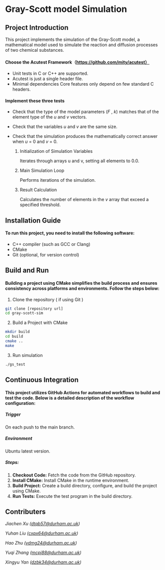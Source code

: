 # Gray-Scott model Simulation


## Project Introduction

This project implements the simulation of the Gray-Scott model, a mathematical model used to simulate the reaction and diffusion processes of two chemical substances.

#### Choose the Acutest Framework（https://github.com/mity/acutest）

- Unit tests in C or C++ are supported.
- Acutest is just a single header file.
- Minimal dependencies Core features only depend on few standard C headers.

#### Implement these three tests

- Check that the type of the model parameters (*F* , *k*) matches that of the element type of the *u* and *v* vectors.

- Check that the variables *u* and *v* are the same size.

- Check that the simulation produces the mathematically correct answer when *u* = 0 and *v* = 0.

  1. Initialization of Simulation Variables

     Iterates through arrays u and v, setting all elements to 0.0.

  2. Main Simulation Loop

     Performs iterations of the simulation.

  3. Result Calculation

     Calculates the number of elements in the *v* array that exceed a specified threshold.
  

## Installation Guide

#### To run this project, you need to install the following software:

- C++ compiler (such as GCC or Clang)
- CMake
- Git (optional, for version control)


## Build and Run

#### Building a project using CMake simplifies the build process and ensures consistency across platforms and environments. Follow the steps below:

1. Clone the repository ( if using Git )

```bash
git clone [repository url]
cd gray-scott-sim
```

2. Build a Project with CMake 

```bash
mkdir build
cd build
cmake .. 
make 
```

3. Run simulation

```bash
./gs_test
```

## Continuous Integration

#### This project utilizes GitHub Actions for automated workflows to build and test the code. Below is a detailed description of the workflow configuration:

##### Trigger

On each push to the main branch.

##### Environment

Ubuntu latest version.

##### Steps:

1. **Checkout Code:** Fetch the code from the GitHub repository.
2. **Install CMake:** Install CMake in the runtime environment.
3. **Build Project:** Create a build directory, configure, and build the project using CMake.
4. **Run Tests:** Execute the test program in the build directory.



## Contributers

*Jiachen Xu ([dtqb57@durham.ac.uk]())*

*Yuhan Liu ([cxpx64@durham.ac.uk]())*

*Hao Zhu ([vdmg24@durham.ac.uk]())* 

*Yuqi Zhang ([mcpj88@durham.ac.uk]())*

*Xingyu Yan  ([dzbk34@durham.ac.uk]())*

